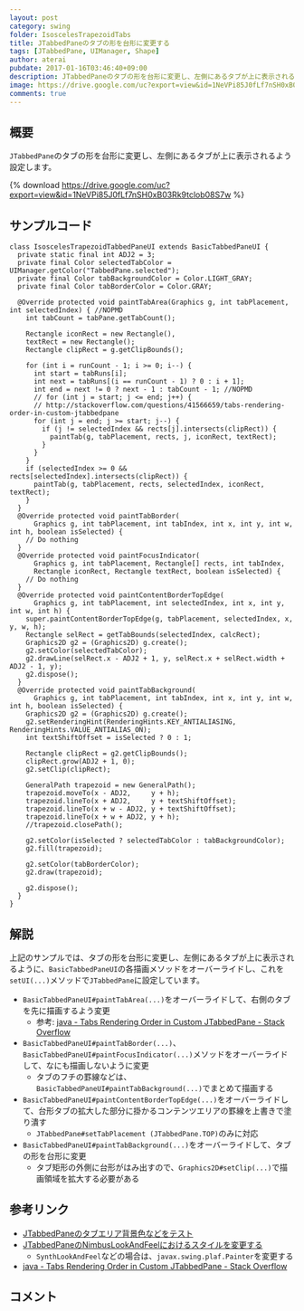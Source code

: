 ```yaml
---
layout: post
category: swing
folder: IsoscelesTrapezoidTabs
title: JTabbedPaneのタブの形を台形に変更する
tags: [JTabbedPane, UIManager, Shape]
author: aterai
pubdate: 2017-01-16T03:46:40+09:00
description: JTabbedPaneのタブの形を台形に変更し、左側にあるタブが上に表示されるよう設定します。
image: https://drive.google.com/uc?export=view&id=1NeVPi85J0fLf7nSH0xB03Rk9tclob08S7w
comments: true
---
```

## 概要
`JTabbedPane`のタブの形を台形に変更し、左側にあるタブが上に表示されるよう設定します。

{% download https://drive.google.com/uc?export=view&id=1NeVPi85J0fLf7nSH0xB03Rk9tclob08S7w %}

## サンプルコード
<pre class="prettyprint"><code>class IsoscelesTrapezoidTabbedPaneUI extends BasicTabbedPaneUI {
  private static final int ADJ2 = 3;
  private final Color selectedTabColor = UIManager.getColor("TabbedPane.selected");
  private final Color tabBackgroundColor = Color.LIGHT_GRAY;
  private final Color tabBorderColor = Color.GRAY;

  @Override protected void paintTabArea(Graphics g, int tabPlacement, int selectedIndex) { //NOPMD
    int tabCount = tabPane.getTabCount();

    Rectangle iconRect = new Rectangle(),
    textRect = new Rectangle();
    Rectangle clipRect = g.getClipBounds();

    for (int i = runCount - 1; i &gt;= 0; i--) {
      int start = tabRuns[i];
      int next = tabRuns[(i == runCount - 1) ? 0 : i + 1];
      int end = next != 0 ? next - 1 : tabCount - 1; //NOPMD
      // for (int j = start; j &lt;= end; j++) {
      // http://stackoverflow.com/questions/41566659/tabs-rendering-order-in-custom-jtabbedpane
      for (int j = end; j &gt;= start; j--) {
        if (j != selectedIndex &amp;&amp; rects[j].intersects(clipRect)) {
          paintTab(g, tabPlacement, rects, j, iconRect, textRect);
        }
      }
    }
    if (selectedIndex &gt;= 0 &amp;&amp; rects[selectedIndex].intersects(clipRect)) {
      paintTab(g, tabPlacement, rects, selectedIndex, iconRect, textRect);
    }
  }
  @Override protected void paintTabBorder(
      Graphics g, int tabPlacement, int tabIndex, int x, int y, int w, int h, boolean isSelected) {
    // Do nothing
  }
  @Override protected void paintFocusIndicator(
      Graphics g, int tabPlacement, Rectangle[] rects, int tabIndex,
      Rectangle iconRect, Rectangle textRect, boolean isSelected) {
    // Do nothing
  }
  @Override protected void paintContentBorderTopEdge(
      Graphics g, int tabPlacement, int selectedIndex, int x, int y, int w, int h) {
    super.paintContentBorderTopEdge(g, tabPlacement, selectedIndex, x, y, w, h);
    Rectangle selRect = getTabBounds(selectedIndex, calcRect);
    Graphics2D g2 = (Graphics2D) g.create();
    g2.setColor(selectedTabColor);
    g2.drawLine(selRect.x - ADJ2 + 1, y, selRect.x + selRect.width + ADJ2 - 1, y);
    g2.dispose();
  }
  @Override protected void paintTabBackground(
      Graphics g, int tabPlacement, int tabIndex, int x, int y, int w, int h, boolean isSelected) {
    Graphics2D g2 = (Graphics2D) g.create();
    g2.setRenderingHint(RenderingHints.KEY_ANTIALIASING, RenderingHints.VALUE_ANTIALIAS_ON);
    int textShiftOffset = isSelected ? 0 : 1;

    Rectangle clipRect = g2.getClipBounds();
    clipRect.grow(ADJ2 + 1, 0);
    g2.setClip(clipRect);

    GeneralPath trapezoid = new GeneralPath();
    trapezoid.moveTo(x - ADJ2,     y + h);
    trapezoid.lineTo(x + ADJ2,     y + textShiftOffset);
    trapezoid.lineTo(x + w - ADJ2, y + textShiftOffset);
    trapezoid.lineTo(x + w + ADJ2, y + h);
    //trapezoid.closePath();

    g2.setColor(isSelected ? selectedTabColor : tabBackgroundColor);
    g2.fill(trapezoid);

    g2.setColor(tabBorderColor);
    g2.draw(trapezoid);

    g2.dispose();
  }
}
</code></pre>

## 解説
上記のサンプルでは、タブの形を台形に変更し、左側にあるタブが上に表示されるように、`BasicTabbedPaneUI`の各描画メソッドをオーバーライドし、これを`setUI(...)`メソッドで`JTabbedPane`に設定しています。

- `BasicTabbedPaneUI#paintTabArea(...)`をオーバーライドして、右側のタブを先に描画するよう変更
    - 参考: [java - Tabs Rendering Order in Custom JTabbedPane - Stack Overflow](http://stackoverflow.com/questions/41566659/tabs-rendering-order-in-custom-jtabbedpane)
- `BasicTabbedPaneUI#paintTabBorder(...)`、`BasicTabbedPaneUI#paintFocusIndicator(...)`メソッドをオーバーライドして、なにも描画しないように変更
    - タブのフチの罫線などは、`BasicTabbedPaneUI#paintTabBackground(...)`でまとめて描画する
- `BasicTabbedPaneUI#paintContentBorderTopEdge(...)`をオーバーライドして、台形タブの拡大した部分に掛かるコンテンツエリアの罫線を上書きで塗り潰す
    - `JTabbedPane#setTabPlacement (JTabbedPane.TOP)`のみに対応
- `BasicTabbedPaneUI#paintTabBackground(...)`をオーバーライドして、タブの形を台形に変更
    - タブ矩形の外側に台形がはみ出すので、`Graphics2D#setClip(...)`で描画領域を拡大する必要がある

<!-- dummy comment line for breaking list -->

## 参考リンク
- [JTabbedPaneのタブエリア背景色などをテスト](http://ateraimemo.com/Swing/TabAreaBackground.html)
- [JTabbedPaneのNimbusLookAndFeelにおけるスタイルを変更する](http://ateraimemo.com/Swing/NimbusTabbedPanePainter.html)
    - `SynthLookAndFeel`などの場合は、`javax.swing.plaf.Painter`を変更する
- [java - Tabs Rendering Order in Custom JTabbedPane - Stack Overflow](http://stackoverflow.com/questions/41566659/tabs-rendering-order-in-custom-jtabbedpane)

<!-- dummy comment line for breaking list -->

## コメント

